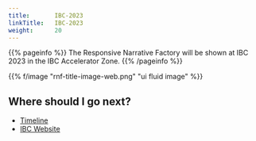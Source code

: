 ```yaml
---
title:       IBC-2023
linkTitle:   IBC-2023
weight:      20
---
```


{{% pageinfo %}}
The Responsive Narrative Factory will be shown at IBC 2023 in the IBC Accelerator Zone.
{{% /pageinfo %}}

{{% f/image "rnf-title-image-web.png" "ui fluid image" %}}

## Where should I go next?

* [Timeline](/docs/ibc2023/timeline/)
* [IBC Website](https://show.ibc.org/accelerator-media-innovation-programme/accelerator-project-responsive-narrative-factory)

[MXF]:            https://mrmxf.com/mxf
[OpenTimelinIO]:  https://opentimelineio.readthedocs.io